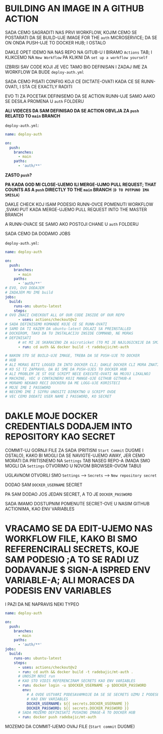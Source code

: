 # BUILDING AN IMAGE IN A GITHUB ACTION

SADA CEMO SAGRADITI NAS PRVI WORKFLOW, KOJIM CEMO SE POSTARATI DA SE BUILD-UJE IMAGE FOR THE `auth` MICROSERVICE; DA SE ON ONDA PUSH-UJE TO DOCKER HUB; I OSTALO

DAKLE OPET IDEMO NA NAS REPO NA GITUB-U I BIRAMO `Actions` TAB; I KLIKCEMO NA `New Workflow` PA KLIKNI DA `set up a workflow yourself`

IZBRISI SAV CODE KOJI JE VEC TAMO BIO DEFINISAN I ZADAJ IME ZA WORKFLOW DA BUDE `deploy-auth.yml`

SADA CEMO PISATI CONFIIG KOJI CE DICTATE-OVATI KADA CE SE RUNN-OVATI, I STA CE EXACTLY RADITI

EVO TI ZA POCETAK DEFINISEMO DA SE ACTION RUNN-UJE SAMO AAKO SE DESILA PROMENA U `auth` FOLDERU

**ALI VIDECES DA SAM DEFINISAO DA SE ACTION OBVLJA ZA `push` RELATED TO `main` BRANCH**

`deploy-auth.yml`:

```yml
name: deploy-auth

on:
  push:
    branches:
      - main
    paths:
      - 'auth/**'
```

**ZASTO `push`?**

**PA KADA GOD MI CLOSE-UJEMO ILI MERGE-UJMO PULL REQUEST; THAT COUNTS AS A `push` DIRECTLY TO THE `main` BRANCH** (**`D TO POTPUNO IMA SMISLA`**)

DAKLE CHECK KOJ ISAM PODESIO RUNN-OVCE POMENUTI WORKFLOW ,SVAKI PUT KADA MERGE-UJEMO PULL REQUEST INTO THE MASTER BRANCH

A RUNN-OVACE SE SAMO AKO POSTOJI CHANE U `auth` FOLDERU

SADA CEMO DA DODAMO JOBS

`deploy-auth.yml`:

```yml
name: deploy-auth

on:
  push:
    branches:
      - main
    paths:
      - 'auth/**'
# EVO, OVO DODAJEM
# ZADAJEM MU IME build
jobs:
  build:
    runs-on: ubuntu-latest
    steps:
# OVO ZNACI CHECKOUT ALL OF OUR CODE INSIDE OF OUR REPO
      - uses: actions/checkout@v2
# SADA DEFINISEMO KOMANDE KOJE CE SE RUNN-OVATI
# SAMO DA TI KAZEM DA ubuntu-latest DOLAZI SA PREINSTALLED 
# DOCKEROM, TAKO DA TU INSTALACIJU INSIDE COMMAND, NE MORAS
# DEFINISATI 
      # mt MI JE SKARACENO ZA microticket (TO MI JE NAJLOGICNIJE DA SMISLIM)      
      - run: cd auth && docker build -t radebajic/mt-auth 

# NAKON STO SE BUILD-UJE IMAGE, TREBA DA SE PUSH-UJE TO DOCKER 
# HUB
# ALI MORAS BITI LOGGED IN INTO DOCKER CLI; DAKLE DOCKER CLI MORA ZNATI
# KO SI TI ZAPRAVO, DA BI SME DA PUSH-UJES TO DOCKER HUB
# ALI PROBLEM JE ST OSE SCRIPT NECE EXECUTE-OVATI NA MOJOJ LIKALNOJ
# MACHINE, VEC U CONTAINERU KOJI MANGE-UJE GITHUB GITHUB-A
# MORAMO NEKAKO RECI DOCKERU DA ME LOGG-UJE KORISTECI
# MOJE IME I PASSWORD
# NECEMO IME I SIFRU UNOSITI DIREKTNO U SCRIPT OVDE
# VEC CEMO DODATI USER NAME I PASSWORD, KO SECRET
```

# DAKLE MOJE DOCKER CREDENTIALS DODAJEM INTO REPOSITORY KAO SECRET

COMMIT-UJ GORNJI FILE ZA SADA (PRITISNI `Start Commit` DUGME I OSTALO), KAKO BI MOGLI DA SE NAVIGTE-UJEMO AWAY, JER CEMO MORATI DA PRITISNEMO NA `Settings` TAB NASEG REPO-A (MADA SMO MOGLI DA `Settings` OTVORIMO U NOVOM BROWSER-OVOM TABU)

UGLAVNOM OTVORILI SMO `Settings` --> `Secrets` --> `New repository secret`

DODAO SAM `DOCKER_USERNAME` SECRET

PA SAM DODAO JOS JEDAN SECRET, A TO JE `DOCKER_PASSWORD`

SADA IMAMO DOSTUPNIM POMENUTE SECRET-OVE U NASIM GITHUB ACTIONIMA, KAO ENV VARIABLES

# VRACAMO SE DA EDIT-UJEMO NAS WORKFLOW FILE, KAKO BI SMO REFERENCIRALI SECRETS, KOJE SAM PODESIO ;A TO SE RADI UZ DODAVANJE $ SIGN-A ISPRED ENV VARIABLE-A; ALI MORACES DA PODESIS ENV VARIABLES

I PAZI DA NE NAPRAVIS NEKI TYPEO

```yml
name: deploy-auth

on:
  push:
    branches:
      - main
    paths:
      - 'auth/**'
jobs:
  build:
    runs-on: ubuntu-latest
    steps:
      - uses: actions/checkout@v2   
      - run: cd auth && docker build -t radebajic/mt-auth .
      # UNOSIM NOVI run
      # KAO STO VIDIS REFERENCIRAM SECRETS KAO ENV VARIABLES
      - run: docker login -u $DOCKER_USERNAME -p $DOCKER_PASSWORD
        env:
          # A OVDE USTVARI PODESAVAMKOJE DA SE SE SECRETS UZMU I PODESE
          # KAO ENV VARIABLES
          DOCKER_USERNAME: ${{ secrets.DOCKER_USERNAME }}
          DOCKER_PASSWORD: ${{ secrets.DOCKER_PASSWORD }}
      # SADA MOZEMO DEFINISATI PUSHING IMAGE-A TO DOCKER HUB
      - run: docker push radebajic/mt-auth
```

MOZEMO DA COMMIT-IJEMO OVAJ FILE (`Start commit` DUGME)

